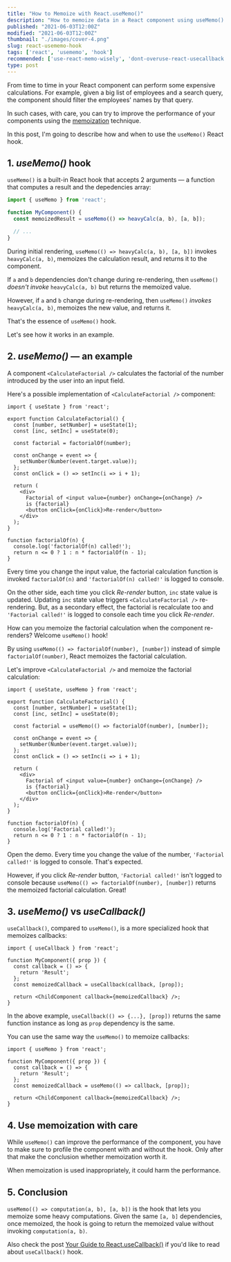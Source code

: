 ```yaml
---
title: "How to Memoize with React.useMemo()"
description: "How to memoize data in a React component using useMemo() hook."  
published: "2021-06-03T12:00Z"
modified: "2021-06-03T12:00Z"
thumbnail: "./images/cover-4.png"
slug: react-usememo-hook
tags: ['react', 'usememo', 'hook']
recommended: ['use-react-memo-wisely', 'dont-overuse-react-usecallback']
type: post
---
```


From time to time in your React component can perform some expensive calculations. For example, given a big list of employees and a search query, the component should filter the employees' names by that query.  

In such cases, with care, you can try to improve the performance of your components using the [memoization](https://en.wikipedia.org/wiki/Memoization) technique.  

In this post, I'm going to describe how and when to use the `useMemo()` React hook.  

## 1. *useMemo()* hook

`useMemo()` is a built-in React hook that accepts 2 arguments &mdash; a function that computes a result and the depedencies array:  

```javascript
import { useMemo } from 'react';

function MyComponent() {
  const memoizedResult = useMemo(() => heavyCalc(a, b), [a, b]);

  // ...
}
```

During initial rendering, `useMemo(() => heavyCalc(a, b), [a, b])` invokes `heavyCalc(a, b)`, memoizes the calculation result, and returns it to the component.  

If `a` and `b` dependencies don't change during re-rendering, then `useMemo()` *doesn't invoke* `heavyCalc(a, b)` but returns the memoized value. 

However, if `a` and `b` change during re-rendering, then `useMemo()` *invokes* `heavyCalc(a, b)`, memoizes the new value, and returns it.  

That's the essence of `useMemo()` hook.  

Let's see how it works in an example.  

## 2. *useMemo()* &mdash; an example

A component `<CalculateFactorial />` calculates the factorial of the number introduced by the user into an input field.

Here's a possible implementation of `<CalculateFactorial />` component:

```jsx{7,28}
import { useState } from 'react';

export function CalculateFactorial() {
  const [number, setNumber] = useState(1);
  const [inc, setInc] = useState(0);

  const factorial = factorialOf(number);

  const onChange = event => {
    setNumber(Number(event.target.value));
  };
  const onClick = () => setInc(i => i + 1);
  
  return (
    <div>
      Factorial of <input value={number} onChange={onChange} /> 
      is {factorial}
      <button onClick={onClick}>Re-render</button>
    </div>
  );
}

function factorialOf(n) {
  console.log('factorialOf(n) called!');
  return n <= 0 ? 1 : n * factorialOf(n - 1);
}
```

Every time you change the input value, the factorial calculation function is invoked `factorialOf(n)` and `'factorialOf(n) called!'` is logged to console.  

On the other side, each time you click *Re-render* button, `inc` state value is updated. Updating `inc` state value triggers `<CalculateFactorial />` re-rendering. But, as a secondary effect, the factorial is recalculate too and `'Factorial called!'` is logged to console each time you click *Re-render*.  

How can you memoize the factorial calculation when the component re-renders? Welcome `useMemo()` hook!  

By using `useMemo(() => factorialOf(number), [number])` instead of simple `factorialOf(number)`, React memoizes the factorial calculation.  

Let's improve `<CalculateFactorial />` and memoize the factorial calculation:

```jsx{7,28}
import { useState, useMemo } from 'react';

export function CalculateFactorial() {
  const [number, setNumber] = useState(1);
  const [inc, setInc] = useState(0);

  const factorial = useMemo(() => factorialOf(number), [number]);

  const onChange = event => {
    setNumber(Number(event.target.value));
  };
  const onClick = () => setInc(i => i + 1);
  
  return (
    <div>
      Factorial of <input value={number} onChange={onChange} /> 
      is {factorial}
      <button onClick={onClick}>Re-render</button>
    </div>
  );
}

function factorialOf(n) {
  console.log('Factorial called!');
  return n <= 0 ? 1 : n * factorialOf(n - 1);
}
```

Open the demo. Every time you change the value of the number, `'Factorial called!'` is logged to console. That's expected.  

However, if you click *Re-render* button, `'Factorial called!'` isn't logged to console because `useMemo(() => factorialOf(number), [number])` returns the memoized factorial calculation. Great! 

## 3. *useMemo()* vs *useCallback()*

`useCallback()`, compared to `useMemo()`, is a more specialized hook that memoizes callbacks:  

```jsx{7}
import { useCallback } from 'react';

function MyComponent({ prop }) {
  const callback = () => {
    return 'Result';
  };
  const memoizedCallback = useCallback(callback, [prop]);
  
  return <ChildComponent callback={memoizedCallback} />;
}
```

In the above example, `useCallback(() => {...}, [prop])` returns the same function instance as long as `prop` dependency is the same. 

You can use the same way the `useMemo()` to memoize callbacks:

```jsx{7}
import { useMemo } from 'react';

function MyComponent({ prop }) {
  const callback = () => {
    return 'Result';
  };
  const memoizedCallback = useMemo(() => callback, [prop]);
  
  return <ChildComponent callback={memoizedCallback} />;
}
```

## 4. Use memoization with care

While `useMemo()` can improve the performance of the component, you have to make sure to profile the component with and without the hook. Only after that make the conclusion whether memoization worth it.   

When memoization is used inappropriately, it could harm the performance.  

## 5. Conclusion

`useMemo(() => computation(a, b), [a, b])` is the hook that lets you memoize some heavy computations. Given the same `[a, b]` dependencies, once memoized, the hook is 
going to return the memoized value without invoking `computation(a, b)`.  

Also check the post [Your Guide to React.useCallback()](/dont-overuse-react-usecallback/) if you'd like to read about `useCallback()` hook.  
